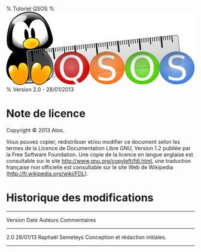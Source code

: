 % Tutoriel QSOS
% ![Logo](../../../Method/fr/Images/QSOS.png)
% Version 2.0 - 28/01/2013

# Note de licence

Copyright © 2013 Atos.

Vous pouvez copier, redistribuer et/ou modifier ce document selon les termes de la Licence de Documentation Libre GNU, Version 1.2 publiée par la Free Software Foundation. Une copie de la licence en langue anglaise est consultable sur le site <http://www.gnu.org/copyleft/fdl.html>, une traduction française non officielle est consultable sur le site Web de Wikipedia (<http://fr.wikipedia.org/wiki/FDL>). 


# Historique des modifications

---------------------------------------------------------------------------
 Version   Date       Auteurs           Commentaires
--------- ----------  ----------------- -----------------------------------
  2.0      28/01/13   Raphaël Semeteys  Conception et rédaction initiales.
--------------------------------------- -----------------------------------

